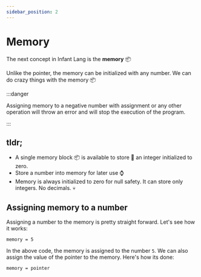 ```yaml
---
sidebar_position: 2
---
```


# Memory

The next concept in Infant Lang is the **memory** 📦

Unlike the pointer, the memory can be initialized with any number. We can do crazy things with the memory 📦

:::danger

Assigning memory to a negative number with assignment or any other operation will throw an error and will stop the execution of the program.

:::

## tldr;
- A single memory block 📦 is available to store 🏪 an integer initialized to zero.
- Store a number into memory for later use ⌚
- Memory is always initialized to zero for null safety. It can store only integers. No decimals. 💀

## Assigning memory to a number
Assigning a number to the memory is pretty straight forward. Let's see how it works:
```infant
memory = 5
```

In the above code, the memory is assigned to the number `5`. We can also assign the value of the pointer to the memory. Here's how its done:

```infant
memory = pointer
```